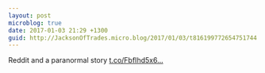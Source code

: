 ```yaml
---
layout: post
microblog: true
date: 2017-01-03 21:29 +1300
guid: http://JacksonOfTrades.micro.blog/2017/01/03/t816199772654751744.html
---
```

Reddit and a paranormal story [t.co/FbfIhd5x6...](https://t.co/FbfIhd5x6I)
